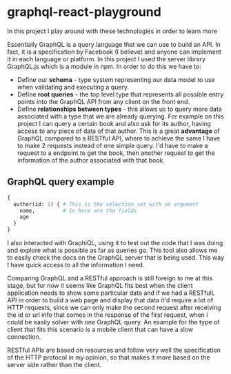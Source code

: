 # graphql-react-playground
In this project I play around with these technologies in order to learn more

Essentially GraphQL is a query language that we can use to build an API. In fact, it is a specification by Facebook (I believe) and anyone can implement it in each language or platform. In this project I used the server library GraphQL.js which is a module in npm. In order to do this
we have to:
 * Define our **schema** -  type system representing our data model to use when validating and executing a query.
 * Define **root queries** - the top level type that represents all possible entry points into the GraphQL API from any client on the front end.
 * Define **relationships between types** - this allows us to query more data associated with a type that we are already querying. For example on this project I can query a certain book and also ask for its author, having access to any piece of data of that author. This is a great **advantage** of GraphQL compared to a RESTful API, where to achieve the same I have to make 2 requests instead of one simple query. I'd have to make a request to a endpoint to get the book, then another request to get the information of the author associated with that book.
 
 ## GraphQL query example
 ```graphql
 {
   author(id: 1) { # This is the selection set with an argument
     name,         # In here are the fields
     age
   }
 }
 ```
 
 
 I also interacted with GraphiQL, using it to test out the code that I was doing and explore what is possible as far as queries go. This tool also allows me to easily check the docs on the GraphQL server that is being used. This way I have quick access to all the information I need.

Comparing GraphQL and a RESTful approach is still foreign to me at this stage, but for now it seems like GraphQL fits best when the client application needs to show some particular data and if we had a RESTfulL API in order to build a web page and display that data it'd require a lot of HTTP requests, since we can only make the second request after receiving the id or url info that comes in the response of the first request, when i could be easily solver with one GraphQL query. An example for the type of client that fits this scenario is a mobile client that can have a slow connection.

RESTful APIs are based on resources and follow very well the specification of the HTTP protocol in my opinion, so that makes it more based on the server side rather than the client.
